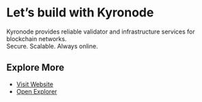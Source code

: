 # Let’s build with Kyronode

Kyronode provides reliable validator and infrastructure services for blockchain networks.  
Secure. Scalable. Always online.

## Explore More
- [Visit Website](https://kyronode.xyz)
- [Open Explorer](https://explorer.kyronode.xyz)
